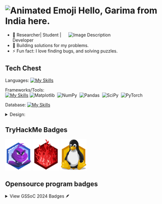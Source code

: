 <h1><img src="https://iam-weijie.github.io/wave/hand-emoji.svg" alt="Animated Emoji" width="50" height="50"> Hello, Garima from India here.</h1> 

<img src="https://github.com/user-attachments/assets/0a62a14c-805b-460c-91e1-2ddbc12063c6" alt="Image Description" min-width="250px" max-width="300px" width="300" align="right" />

- 👀 Researcher| Student | Developer
- 🌱 Building solutions for my problems.
- ⚡ Fun fact: I love finding bugs, and solving puzzles.


<!------tech stack------>
## <strong>Tech Chest</strong>
Languages: [![My Skills](https://skillicons.dev/icons?i=python,cpp,js&perline=3)](https://skillicons.dev) </br>

Frameworks/Tools: </br>
[![My Skills](https://skillicons.dev/icons?i=docker,react,qt,tensorflow,django,sklearn&perline=3)](https://skillicons.dev)
<img src="https://img.shields.io/badge/Matplotlib-%23ffffff.svg?style=for-the-badge&logo=Matplotlib&logoColor=black" alt="Matplotlib">&nbsp;
<img src="https://img.shields.io/badge/numpy-%23013243.svg?style=for-the-badge&logo=numpy&logoColor=white" alt="NumPy">&nbsp;
<img src="https://img.shields.io/badge/pandas-%23150458.svg?style=for-the-badge&logo=pandas&logoColor=white" alt="Pandas">&nbsp;
<img src="https://img.shields.io/badge/SciPy-%230C55A5.svg?style=for-the-badge&logo=scipy&logoColor=white" alt="SciPy">&nbsp;
<img src="https://img.shields.io/badge/PyTorch-%23EE4C2C.svg?style=for-the-badge&logo=PyTorch&logoColor=white" alt="PyTorch">&nbsp;

Database: [![My Skills](https://skillicons.dev/icons?i=mysql,mongo&perline=2)](https://skillicons.dev)
<details>
  <summary>Design:</summary>
  <img src="https://img.shields.io/badge/Canva-%2300C4CC.svg?style=for-the-badge&logo=Canva&logoColor=white" alt="Canva">&nbsp;
  <img src="https://img.shields.io/badge/Adobe%20After%20Effects-9999FF.svg?style=for-the-badge&logo=Adobe%20After%20Effects&logoColor=white" alt="Adobe After Effects">&nbsp;
  <img src="https://img.shields.io/badge/Adobe%20Creative%20Cloud-DA1F26.svg?style=for-the-badge&logo=Adobe%20Creative%20Cloud&logoColor=white" alt="Adobe Creative Cloud">&nbsp;
  <img src="https://img.shields.io/badge/figma-%23F24E1E.svg?style=for-the-badge&logo=figma&logoColor=white" alt="Figma">
</details>

<!---badges -->
## TryHackMe Badges
<img src= "https://raw.githubusercontent.com/techy4shri/techy4shri/main/assessts/aoc5.svg" height= 100px width=”100px”/></a>
<img src= "https://raw.githubusercontent.com/techy4shri/techy4shri/main/assessts/streak30.svg" height= 100px width=”100px”/></a>
<img src= "https://raw.githubusercontent.com/techy4shri/techy4shri/main/assessts/linux.svg" height= 100px width=”100px”/></a>
## Opensource program badges 
<details>
<summary>View GSSoC 2024 Badges 🪶</summary>
<div align="center">
  <img src="https://github.com/user-attachments/assets/508ab97a-0c3e-4080-995a-7c92d488996b" alt="postman" width="100" height="100">
  <img src="https://github.com/user-attachments/assets/e4f31ed9-f8a8-455a-be63-447d87ed77c7" alt="explorer" width="100" height="100">
  <img src="https://github.com/user-attachments/assets/42958312-2bce-4363-a768-5e97f0453c63" alt="adventurer" width="100" height="100">
  <img src="https://github.com/user-attachments/assets/9a720812-2e19-4583-8bf5-f1a35bd19129" alt="summit seeker" width="100" height="100">
  <img src="https://github.com/user-attachments/assets/84d8ef57-daa8-446b-af2a-7c710a711ec0" alt="trailblazer" width="100" height="100">
  <img src="https://github.com/user-attachments/assets/93784157-748e-45d6-8959-ce5072e6a520" alt="champion" width="100" height="100">
</div>
</details>
<!---
techy4shri/techy4shri is a ✨ special ✨ repository because its `README.md` (this file) appears on your GitHub profile.
You can click the Preview link to take a look at your changes.
--->
